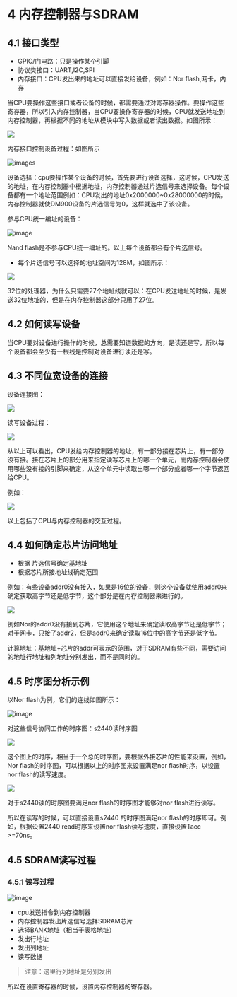 # 4 内存控制器与SDRAM

## 4.1 接口类型

- GPIO/门电路：只是操作某个引脚
- 协议类接口：UART,I2C,SPI
- 内存接口：CPU发出来的地址可以直接发给设备，例如：Nor flash,网卡，内存

当CPU要操作这些接口或者设备的时候，都需要通过对寄存器操作。要操作这些寄存器，所以引入内存控制器，当CPU要操作寄存器的时候，CPU就发送地址到内存控制器，再根据不同的地址从模块中写入数据或者读出数据。如图所示：

![](images/sdram_1.png)

内存接口控制设备过程：如图所示

![images](images/sdram_2.png)

设备选择：cpu要操作某个设备的时候，首先要进行设备选择，这时候，CPU发送的地址，在内存控制器中根据地址，内存控制器通过片选信号来选择设备。每个设备都有一个地址范围例如：CPU发出的地址0x2000000~0x28000000的时候，内存控制器就使DM900设备的片选信号为0，这样就选中了该设备。

参与CPU统一编址的设备：

![image](images/sdram_3.png)

Nand flash是不参与CPU统一编址的。以上每个设备都会有个片选信号。

- 每个片选信号可以选择的地址空间为128M，如图所示：

![](images/sdram_4.png)

32位的处理器，为什么只需要27个地址线就可以：在CPU发送地址的时候，是发送32位地址的，但是在内存控制器这部分只用了27位。

## 4.2 如何读写设备

当CPU要对设备进行操作的时候，总需要知道数据的方向，是读还是写，所以每个设备都会至少有一根线是控制对设备进行读还是写。

## 4.3 不同位宽设备的连接

设备连接图：

![](images/sdram_5.png)

读写设备过程：

![](images/sdram_6.png)

从以上可以看出，CPU发给内存控制器的地址，有一部分接在芯片上，有一部分没有接。接在芯片上的部分用来指定读写芯片上的哪一个单元，而内存控制器会使用哪些没有接的引脚来确定，从这个单元中读取出哪一个部分或者哪一个字节返回给CPU。

例如：

![](images/sdram_7.png)

以上包括了CPU与内存控制器的交互过程。

## 4.4 如何确定芯片访问地址

- 根据 片选信号确定基地址
- 根据芯片所接地址线确定范围

例如：有些设备addr0没有接入，如果是16位的设备，则这个设备就使用addr0来确定获取高字节还是低字节，这个部分是在内存控制器来进行的。

![](images/sdram_8.png)

例如Nor的addr0没有接到芯片，它使用这个地址来确定读取高字节还是低字节；对于网卡，只接了addr2，但是addr0来确定读取16位中的高字节还是低字节。

计算地址：基地址+芯片的addr可表示的范围，对于SDRAM有些不同，需要访问的地址行地址和列地址分别发出，而不是同时的。

## 4.5 时序图分析示例

以Nor flash为例，它们的连线如图所示：

![image](images/nor_flash_1.png)

对这些信号协同工作的时序图：s2440读时序图

![](images/2440_read_time.png)

这个图上的时序，相当于一个总的时序图，要根据外接芯片的性能来设置，例如，Nor flash的时序图，可以根据以上的时序图来设置满足nor flash时序，以设置nor flash的读写速度。

![](images/nor_flash_2.png)

对于s2440读的时序图要满足nor flash的时序图才能够对nor flash进行读写。

所以在读写的时候，可以直接设置s2440 的时序图满足nor flash的时序即可。例如，根据设置2440 read时序来设置nor flash读写速度，直接设置Tacc >=70ns。

## 4.5 SDRAM读写过程

### 4.5.1 读写过程

![image](images/sdram_rw_1.png)

- cpu发送指令到内存控制器
- 内存控制器发出片选信号选择SDRAM芯片
- 选择BANK地址（相当于表格地址）
- 发出行地址
- 发出列地址
- 读写数据

> 注意：这里行列地址是分别发出

所以在设置寄存器的时候，设置内存控制器的寄存器。